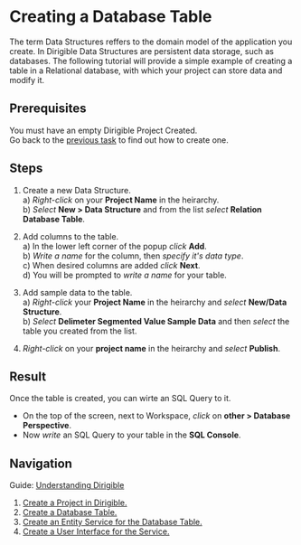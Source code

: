 # Creating a Database Table

The term Data Structures reffers to the domain model of the application you create. In Dirigible Data Structures are persistent data storage, such as databases. The following tutorial will provide a simple example of creating a table in a Relational database, with which your project can store data and modify it.

## Prerequisites
You must have an empty Dirigible Project Created.</br>
Go back to the [previous task](https://github.com/dirigiblelabs/curriculum/blob/master/IvoYakov/DirigibleDoc/Guides/CreateProject.md) to find out how to create one.

## Steps

1. Create a new Data Structure.</br>
a) _Right-click_ on your **Project Name** in the heirarchy.</br>
b) _Select_ **New > Data Structure** and from the list _select_ **Relation Database Table**.


2. Add columns to the table.</br>
a) In the lower left corner of the popup _click_ **Add**.</br>
b) _Write a name_ for the column, then _specify it's data type_. </br>
c) When desired columns are added _click_ **Next**.</br>
d) You will be prompted to _write a name_ for your table.</br>

3. Add sample data to the table.</br>
a) _Right-click_ your **Project Name** in the heirarchy and _select_ **New/Data Structure**.</br>
b) _Select_ **Delimeter Segmented Value Sample Data** and then _select_ the table you created from the list.</br>

4. _Right-click_ on your **project name** in the heirarchy and _select_ **Publish**.


## Result

Once the table is created, you can wirte an SQL Query to it.
* On the top of the screen, next to Workspace, _click_ on **other > Database Perspective**.
* Now _write_ an SQL Query to your table in the **SQL Console**.

## Navigation
Guide: [Understanding Dirigible](https://github.com/dirigiblelabs/curriculum/edit/master/IvoYakov/DirigibleDoc)
</br>
1. [Create a Project in Dirigible.](https://github.com/dirigiblelabs/curriculum/tree/master/IvoYakov/DirigibleDoc/Guides/CreateProject.md)
2. [Create a Database Table.](https://github.com/dirigiblelabs/curriculum/tree/master/IvoYakov/DirigibleDoc/Guides/CreateDatabaseTable.md)
3. [Create an Entity Service for the Database Table.](https://github.com/dirigiblelabs/curriculum/blob/master/IvoYakov/DirigibleDoc/Guides/CreateEntityService.md)
4. [Create a User Interface for the Service.](https://github.com/dirigiblelabs/curriculum/tree/master/IvoYakov/DirigibleDoc/Guides/CreateUserInterface.md)
